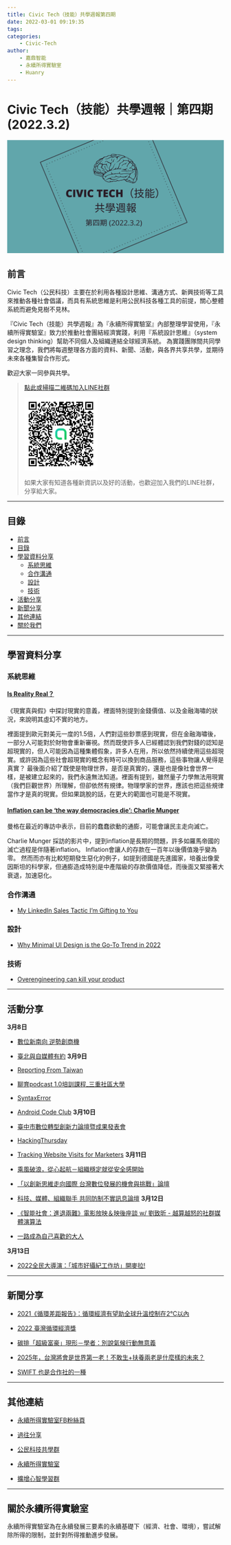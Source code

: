 ```yaml
---
title: Civic Tech（技能）共學週報第四期
date: 2022-03-01 09:19:35
tags:
categories:
	- Civic-Tech
author:
	- 嘉鼎智能
	- 永續所得實驗室
	- Huanry
---
```

# Civic Tech（技能）共學週報｜第四期 (2022.3.2)

![Civic-Tech-4](/img/ct/4.png)

## 前言

Civic Tech（公民科技）主要在於利用各種設計思維、溝通方式、新興技術等工具來推動各種社會倡議，而具有系統思維是利用公民科技各種工具的前提，關心整體系統而避免見樹不見林。

『Civic Tech（技能）共學週報』為『永續所得實驗室』內部整理學習使用，『永續所得實驗室』致力於推動社會團結經濟實踐，利用『系統設計思維』（system design thinking）幫助不同個人及組織連結全球經濟系統。
為實踐團隊間共同學習之理念，我們將每週整理各方面的資料、新聞、活動，與各界共享共學，並期待未來各種集智合作形式。

歡迎大家一同參與共學。

>[點此或掃描二維碼加入LINE社群](https://line.me/ti/g2/Dj4AkbdDsY6o4D_CdDUB6Q)
>
>[![公民科技共學群](/img/產品共學群.jpg)](https://line.me/ti/g2/Dj4AkbdDsY6o4D_CdDUB6Q)
>
>如果大家有知道各種新資訊以及好的活動，也歡迎加入我們的LINE社群，分享給大家。

---
## 目錄
- [前言](#前言)
- [目錄](#目錄)
- [學習資料分享](#學習資料分享)
	- [系統思維](#系統思維)
	- [合作溝通](#合作溝通)
	- [設計](#設計)
	- [技術](#技術)
- [活動分享](#活動分享)
- [新聞分享](#新聞分享)
- [其他連結](#其他連結)
- [關於我們](#關於我們)

---
## 學習資料分享

### 系統思維

#### [Is Reality Real？](https://open.163.com/newview/movie/free?pid=FFJHLCJQ6&mid=AFJJHAN9N)

《現實真與假》中探討現實的意義，裡面特別提到金錢價值、以及金融海嘯的狀況，來說明其虛幻不實的地方。

裡面提到歐元對美元一度的1.5倍，人們對這些鈔票感到現實，但在金融海嘯後，一部分人可能對於財物會重新審視。然而既使許多人已經體認到我們對錢的認知是超現實的，但人可能因為這種集體假象，許多人在用，所以依然持續使用這些超現實。或許因為這些社會超現實的概念有時可以換到商品服務，這些事物讓人覺得是真實？
最後面介紹了既使是物理世界，是否是真實的，還是也是像社會世界一樣，是被建立起來的，我們永遠無法知道。裡面有提到，雖然量子力學無法用現實（我們巨觀世界）所理解，但卻依然有規律。物理學家的世界，應該也把這些規律當作才是真的現實。但如果跳脫的話，在更大的範圍也可能是不現實。

#### [Inflation can be ‘the way democracies die’: Charlie Munger](https://finance.yahoo.com/news/inflation-can-be-the-way-democracies-die-charlie-munger-183158672.html)

曼格在最近的專訪中表示，目前的蠢蠢欲動的通膨，可能會讓民主走向滅亡。

Charlie Munger 採訪的影片中，提到inflation是長期的問題，許多如羅馬帝國的滅亡過程是伴隨著inflation。
Inflation會讓人的存款在一百年以後價值幾乎變為零。
然而而亦有比較短期發生惡化的例子，如提到德國是先進國家，培養出像愛因斯坦的科學家，但通膨造成特別是中產階級的存款價值降低，而後面又緊接著大衰退，加速惡化。

### 合作溝通

- [My LinkedIn Sales Tactic I’m Gifting to You](https://bettermarketing.pub/my-linkedin-sales-tactic-im-gifting-to-you-db0da0713ef8)

### 設計

- [Why Minimal UI Design is the Go-To Trend in 2022](https://medium.com/@biradhwaj/why-minimal-ui-design-is-the-go-to-in-2022-2df063327b9e)

### 技術

- [Overengineering can kill your product](https://www.mindtheproduct.com/overengineering-can-kill-your-product/)

---
## 活動分享

**3月8日**
- [數位新南向 逆勢創商機](https://www.accupass.com/event/2202250223377460566920
)

- [臺北與自媒體有約](https://www.accupass.com/event/2202151353471339197924)
**3月9日**
- [Reporting From Taiwan](https://www.accupass.com/event/2202090420531419337120)

- [聊育podcast 1.0培訓課程_三重社區大學](https://docs.google.com/forms/d/e/1FAIpQLSfjEqEWYrfTGk9FD5Iu5dgFRv2PbwBHPAJneJ91KMCJbEK5tQ/closedform)

- [SyntaxError](https://www.meetup.com/pythonhug/events/284070794)

- [Android Code Club](https://www.meetup.com/Taiwan-Android-Developer-Study-Group/events/284070785)
**3月10日**
- [臺中市數位轉型創新力論壇暨成果發表會](https://www.accupass.com/event/2202180910431373076960)

- [HackingThursday](https://www.meetup.com/hackingthursday/events/284092844)

- [Tracking Website Visits for Marketers](https://www.eventbrite.com/e/tracking-website-visits-for-marketers-tickets-232070257387)
**3月11日**
- [乘風破浪，從心起航－組織穩定就從安全感開始](https://www.accupass.com/event/2202110747341022869619)

- [「以創新思維走向國際 台灣數位發展的機會與挑戰」論壇](https://www.accupass.com/event/2202170744002073155474)

- [科技、媒體、組織聯手 共同防制不實訊息論壇](https://acfd2019.kktix.cc/events/831e3194-copy-2
)
**3月12日**
- [《智能社會：進退兩難》電影放映＆映後座談 w/ 劉致昕 - 越算越怒的社群媒體演算法](https://ocftw.kktix.cc/events/internetfreedom-screening)

- [一路成為自己喜歡的大人](https://www.okwork.taipei/ESO/content/tw/iFrameSet/161215091931/sourceId/1273)

**3月13日**
- [2022全民大導演：「城市好攝紀工作坊」開麥拉!](https://www.accupass.com/event/2202201211201904225754)


---
## 新聞分享

- [2021《循環差距報告》：循環經濟有望助全球升溫控制在2℃以內](https://e-info.org.tw/node/233416)

- [2022 臺灣循環經濟獎](https://www.facebook.com/cge2013/posts/7086547178083874)

- [碳排「超級富豪」現形－學者：別說氣候行動無意義](https://ubrand.udn.com/ubrand/story/12117/6118844)

- [2025年，台灣將會是世界第一老！不敢生+扶養兩老是什麼樣的未來？](https://today.line.me/tw/v2/article/DRJpVLw)

- [SWIFT 也是合作社的一種](https://www.facebook.com/groups/wowcoop/permalink/1586561688391530/)
---
## 其他連結

- [永續所得實驗室FB粉絲頁](https://www.facebook.com/%E6%B0%B8%E7%BA%8C%E6%89%80%E5%BE%97%E5%AF%A6%E9%A9%97%E5%AE%A4-102916798609139)

- [過往分享](/categories/產品（技能）學習週報)

- [公民科技共學群](https://line.me/ti/g2/Dj4AkbdDsY6o4D_CdDUB6Q?utm_source=invitation&utm_medium=link_copy&utm_campaign=default)

- [永續所得實驗室](https://line.me/ti/g2/asPFU-0w4o9MIRSBdb4gtg?utm_source=invitation&utm_medium=link_copy&utm_campaign=default)

- [擴增心智學習群](https://line.me/ti/g2/asPFU-0w4o9MIRSBdb4gtg?utm_source=invitation&utm_medium=link_copy&utm_campaign=default)

---

## 關於永續所得實驗室

永續所得實驗室為在永續發展三要素的永續基礎下（經濟、社會、環境），嘗試解除所得的限制，並針對所得推動進步發展。